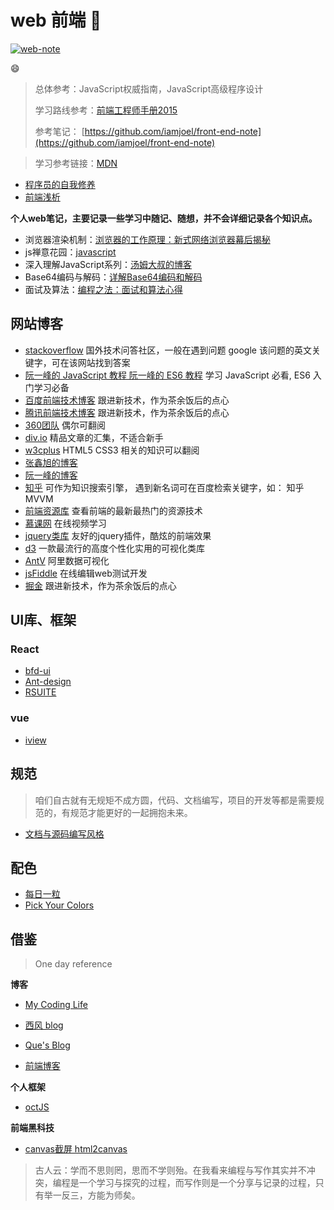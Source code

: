 # web 前端 :art:

[![web-note](https://img.shields.io/badge/web--note-0.2-green.svg)](https://github.com/NARUTOne/web-note)

:smile:

> 总体参考：JavaScript权威指南，JavaScript高级程序设计
> 
> 学习路线参考：[前端工程师手册2015](https://leohxj.gitbooks.io/front-end-database/content/ "前端工程师手册")
> 
>参考笔记： [https://github.com/iamjoel/front-end-note](https://github.com/iamjoel/front-end-note)

> 学习参考链接：[MDN](https://developer.mozilla.org/en-US/docs/Web)

- [程序员的自我修养](https://leohxj.gitbooks.io/a-programmer-prepares/content/)
- [前端浅析](https://segmentfault.com/a/1190000005875954)

**个人web笔记，主要记录一些学习中随记、随想，并不会详细记录各个知识点。**

- 浏览器渲染机制：[浏览器的工作原理：新式网络浏览器幕后揭秘](https://www.html5rocks.com/zh/tutorials/internals/howbrowserswork/#1_1)
- js禅意花园：[javascript](https://bonsaiden.github.io/JavaScript-Garden/zh/#intro)
- 深入理解JavaScript系列：[汤姆大叔的博客](http://www.cnblogs.com/TomXu/archive/2011/12/15/2288411.html)
- Base64编码与解码：[详解Base64编码和解码](https://my.oschina.net/goal/blog/201032)
- 面试及算法：[编程之法：面试和算法心得](https://wizardforcel.gitbooks.io/the-art-of-programming-by-july/content/)
## 网站博客
- [stackoverflow](https://stackoverflow.com/)
国外技术问答社区，一般在遇到问题 google 该问题的英文关键字，可在该网站找到答案
- [阮一峰的 JavaScript 教程 阮一峰的 ES6 教程](http://es6.ruanyifeng.com/)
学习 JavaScript 必看, ES6 入门学习必备
- [百度前端技术博客](http://fex.baidu.com/code/)
跟进新技术，作为茶余饭后的点心
- [腾讯前端技术博客](http://www.alloyteam.com/)
跟进新技术，作为茶余饭后的点心
- [360团队](https://75team.com/archives/)
偶尔可翻阅
- [div.io](http://div.io/#/welcome)
精品文章的汇集，不适合新手
- [w3cplus](http://www.w3cplus.com/)
HTML5 CSS3 相关的知识可以翻阅
- [张鑫旭的博客](http://www.zhangxinxu.com/wordpress/)
- [阮一峰的博客](http://www.ruanyifeng.com/blog/javascript/)
- [知乎](https://www.zhihu.com/)
可作为知识搜索引擎， 遇到新名词可在百度检索关键字，如： 知乎 MVVM
- [前端资源库](https://www.awesomes.cn/)
查看前端的最新最热门的资源技术
- [慕课网](http://www.imooc.com/)
在线视频学习
- [jquery类库](http://www.jq22.com/)
友好的jquery插件，酷炫的前端效果
- [d3](https://d3js.org/)
一款最流行的高度个性化实用的可视化类库
- [AntV](https://antv.alipay.com/)
阿里数据可视化
- [jsFiddle](https://jsfiddle.net/)
在线编辑web测试开发
- [掘金](https://juejin.im/timeline)
跟进新技术，作为茶余饭后的点心

## UI库、框架

### React

- [bfd-ui](http://ui.baifendian.com/)
- [Ant-design](https://ant.design/index-cn)
- [RSUITE](https://rsuitejs.com/getting-started)

### vue

- [iview](https://www.iviewui.com/)

## 规范

> 咱们自古就有无规矩不成方圆，代码、文档编写，项目的开发等都是需要规范的，有规范才能更好的一起拥抱未来。

- [文档与源码编写风格](https://github.com/fex-team/styleguide)

## 配色

- [每日一粒](https://www.seeseed.com/daily/146)
- [Pick Your Colors](http://www.vanschneider.com/colors/)

## 借鉴

> One day reference

**博客**

- [ My Coding Life](http://bin-playground.top/#/)

- [西风 blog](https://xifengxx.github.io/)

- [Que's Blog](http://que01.top/)

- [前端博客](https://yezihaohao.github.io/)

**个人框架**

- [octJS](https://github.com/younglaker/octjs)

**前端黑科技**
- [canvas截屏 html2canvas](https://html2canvas.hertzen.com/)

>古人云：学而不思则罔，思而不学则殆。在我看来编程与写作其实并不冲突，编程是一个学习与探究的过程，而写作则是一个分享与记录的过程，只有举一反三，方能为师矣。


